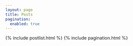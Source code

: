 ```yaml
---
layout: page
title: Posts
pagination:
  enabled: true
---
```


{% include postlist.html %}
{% include pagination.html %}
